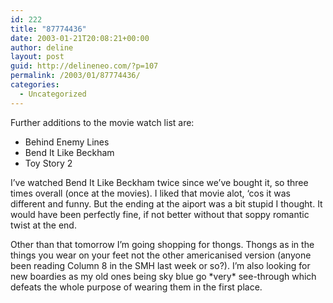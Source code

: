 ```yaml
---
id: 222
title: "87774436"
date: 2003-01-21T20:08:21+00:00
author: deline
layout: post
guid: http://delineneo.com/?p=107
permalink: /2003/01/87774436/
categories:
  - Uncategorized
---
```

Further additions to the movie watch list are:

  * Behind Enemy Lines
  * Bend It Like Beckham
  * Toy Story 2

I&#8217;ve watched Bend It Like Beckham twice since we&#8217;ve bought it, so three times overall (once at the movies). I liked that movie alot, &#8216;cos it was different and funny. But the ending at the aiport was a bit stupid I thought. It would have been perfectly fine, if not better without that soppy romantic twist at the end.

Other than that tomorrow I&#8217;m going shopping for thongs. Thongs as in the things you wear on your feet not the other americanised version (anyone been reading Column 8 in the SMH last week or so?). I&#8217;m also looking for new boardies as my old ones being sky blue go \*very\* see-through which defeats the whole purpose of wearing them in the first place.
